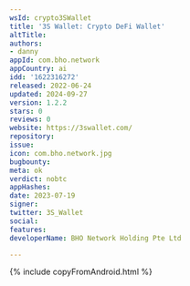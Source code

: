 ```yaml
---
wsId: crypto3SWallet
title: '3S Wallet: Crypto DeFi Wallet'
altTitle: 
authors:
- danny
appId: com.bho.network
appCountry: ai
idd: '1622316272'
released: 2022-06-24
updated: 2024-09-27
version: 1.2.2
stars: 0
reviews: 0
website: https://3swallet.com/
repository: 
issue: 
icon: com.bho.network.jpg
bugbounty: 
meta: ok
verdict: nobtc
appHashes: 
date: 2023-07-19
signer: 
twitter: 3S_Wallet
social: 
features: 
developerName: BHO Network Holding Pte Ltd

---
```


{% include copyFromAndroid.html %}

